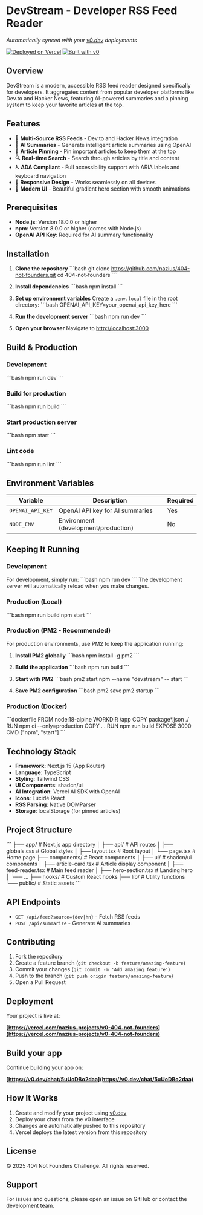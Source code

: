 # DevStream - Developer RSS Feed Reader

*Automatically synced with your [v0.dev](https://v0.dev) deployments*

[![Deployed on Vercel](https://img.shields.io/badge/Deployed%20on-Vercel-black?style=for-the-badge&logo=vercel)](https://vercel.com/nazius-projects/v0-404-not-founders)
[![Built with v0](https://img.shields.io/badge/Built%20with-v0.dev-black?style=for-the-badge)](https://v0.dev/chat/5uUoDBo2daa)

## Overview

DevStream is a modern, accessible RSS feed reader designed specifically for developers. It aggregates content from popular developer platforms like Dev.to and Hacker News, featuring AI-powered summaries and a pinning system to keep your favorite articles at the top.

## Features

- 📰 **Multi-Source RSS Feeds** - Dev.to and Hacker News integration
- 🤖 **AI Summaries** - Generate intelligent article summaries using OpenAI
- 📌 **Article Pinning** - Pin important articles to keep them at the top
- 🔍 **Real-time Search** - Search through articles by title and content
- ♿ **ADA Compliant** - Full accessibility support with ARIA labels and keyboard navigation
- 📱 **Responsive Design** - Works seamlessly on all devices
- 🎨 **Modern UI** - Beautiful gradient hero section with smooth animations

## Prerequisites

- **Node.js**: Version 18.0.0 or higher
- **npm**: Version 8.0.0 or higher (comes with Node.js)
- **OpenAI API Key**: Required for AI summary functionality

## Installation

1. **Clone the repository**
   \`\`\`bash
   git clone https://github.com/nazius/404-not-founders.git
   cd 404-not-founders
   \`\`\`

2. **Install dependencies**
   \`\`\`bash
   npm install
   \`\`\`

3. **Set up environment variables**
   Create a `.env.local` file in the root directory:
   \`\`\`bash
   OPENAI_API_KEY=your_openai_api_key_here
   \`\`\`

4. **Run the development server**
   \`\`\`bash
   npm run dev
   \`\`\`

5. **Open your browser**
   Navigate to [http://localhost:3000](http://localhost:3000)

## Build & Production

### Development
\`\`\`bash
npm run dev
\`\`\`

### Build for production
\`\`\`bash
npm run build
\`\`\`

### Start production server
\`\`\`bash
npm start
\`\`\`

### Lint code
\`\`\`bash
npm run lint
\`\`\`

## Environment Variables

| Variable | Description | Required |
|----------|-------------|----------|
| `OPENAI_API_KEY` | OpenAI API key for AI summaries | Yes |
| `NODE_ENV` | Environment (development/production) | No |

## Keeping It Running

### Development
For development, simply run:
\`\`\`bash
npm run dev
\`\`\`
The development server will automatically reload when you make changes.

### Production (Local)
\`\`\`bash
npm run build
npm start
\`\`\`

### Production (PM2 - Recommended)
For production environments, use PM2 to keep the application running:

1. **Install PM2 globally**
   \`\`\`bash
   npm install -g pm2
   \`\`\`

2. **Build the application**
   \`\`\`bash
   npm run build
   \`\`\`

3. **Start with PM2**
   \`\`\`bash
   pm2 start npm --name "devstream" -- start
   \`\`\`

4. **Save PM2 configuration**
   \`\`\`bash
   pm2 save
   pm2 startup
   \`\`\`

### Production (Docker)
\`\`\`dockerfile
FROM node:18-alpine
WORKDIR /app
COPY package*.json ./
RUN npm ci --only=production
COPY . .
RUN npm run build
EXPOSE 3000
CMD ["npm", "start"]
\`\`\`

## Technology Stack

- **Framework**: Next.js 15 (App Router)
- **Language**: TypeScript
- **Styling**: Tailwind CSS
- **UI Components**: shadcn/ui
- **AI Integration**: Vercel AI SDK with OpenAI
- **Icons**: Lucide React
- **RSS Parsing**: Native DOMParser
- **Storage**: localStorage (for pinned articles)

## Project Structure

\`\`\`
├── app/                    # Next.js app directory
│   ├── api/               # API routes
│   ├── globals.css        # Global styles
│   ├── layout.tsx         # Root layout
│   └── page.tsx          # Home page
├── components/            # React components
│   ├── ui/               # shadcn/ui components
│   ├── article-card.tsx  # Article display component
│   ├── feed-reader.tsx   # Main feed reader
│   ├── hero-section.tsx  # Landing hero
│   └── ...
├── hooks/                # Custom React hooks
├── lib/                  # Utility functions
└── public/              # Static assets
\`\`\`

## API Endpoints

- `GET /api/feed?source={dev|hn}` - Fetch RSS feeds
- `POST /api/summarize` - Generate AI summaries

## Contributing

1. Fork the repository
2. Create a feature branch (`git checkout -b feature/amazing-feature`)
3. Commit your changes (`git commit -m 'Add amazing feature'`)
4. Push to the branch (`git push origin feature/amazing-feature`)
5. Open a Pull Request

## Deployment

Your project is live at:

**[https://vercel.com/nazius-projects/v0-404-not-founders](https://vercel.com/nazius-projects/v0-404-not-founders)**

## Build your app

Continue building your app on:

**[https://v0.dev/chat/5uUoDBo2daa](https://v0.dev/chat/5uUoDBo2daa)**

## How It Works

1. Create and modify your project using [v0.dev](https://v0.dev)
2. Deploy your chats from the v0 interface
3. Changes are automatically pushed to this repository
4. Vercel deploys the latest version from this repository

## License

© 2025 404 Not Founders Challenge. All rights reserved.

## Support

For issues and questions, please open an issue on GitHub or contact the development team.
